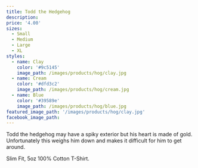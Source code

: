```yaml
---
title: Todd the Hedgehog
description:
price: '4.00'
sizes:
  - Small
  - Medium
  - Large
  - XL
styles:
  - name: Clay
    color: '#9c5145'
    image_path: /images/products/hog/clay.jpg
  - name: Cream
    color: '#dfd3c2'
    image_path: /images/products/hog/cream.jpg
  - name: Blue
    color: '#39589e'
    image_path: /images/products/hog/blue.jpg
featured_image_path: '/images/products/hog/clay.jpg'
facebook_image_path:
---
```


Todd the hedgehog may have a spiky exterior but his heart is made of gold. Unfortunately this weighs him down and makes it difficult for him to get around.

Slim Fit, 5oz 100% Cotton T-Shirt.
